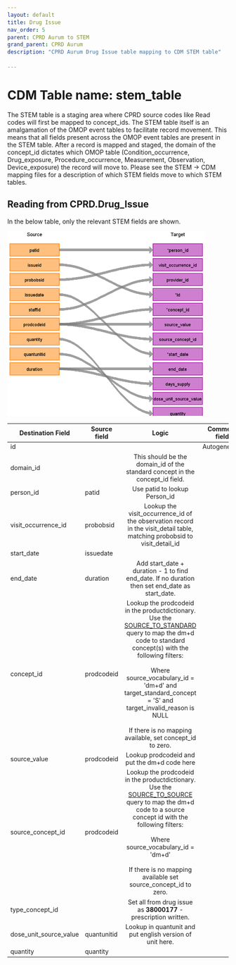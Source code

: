 ```yaml
---
layout: default
title: Drug Issue
nav_order: 5
parent: CPRD Aurum to STEM
grand_parent: CPRD Aurum
description: "CPRD Aurum Drug Issue table mapping to CDM STEM table"

---
```


# CDM Table name: stem_table

The STEM table is a staging area where CPRD source codes like Read codes will first be mapped to concept_ids. The STEM table itself is an amalgamation of the OMOP event tables to facilitate record movement. This means that all fields present across the OMOP event tables are present in the STEM table. After a record is mapped and staged, the domain of the concept_id dictates which OMOP table (Condition_occurrence, Drug_exposure, Procedure_occurrence, Measurement, Observation, Device_exposure) the record will move to. Please see the STEM -> CDM mapping files for a description of which STEM fields move to which STEM tables. 

## Reading from CPRD.Drug_Issue

In the below table, only the relevant STEM fields are shown. 

![](images/aurum_stem_drug_issue.png)

| Destination Field | Source field | Logic | Comment field |
| --- | --- | :---: | --- |
| id |  |  | Autogenerate |
| domain_id |  | This should be the domain_id of the standard concept in the concept_id field. |  |
| person_id | patid | Use patid to lookup Person_id |  |
| visit_occurrence_id | probobsid | Lookup the visit_occurrence_id of the observation record in the visit_detail table, matching probobsid to visit_detail_id |  |
| start_date | issuedate |  |  |
| end_date | duration | Add start_date + duration - 1 to find end_date. If no duration then set end_date as start_date. | | 
| concept_id | prodcodeid | Lookup the prodcodeid in the productdictionary. Use the [SOURCE_TO_STANDARD](https://github.com/OHDSI/ETL-LambdaBuilder/blob/master/docs/Standard%20Queries/SOURCE_TO_STANDARD.sql) query to map the dm+d code to standard concept(s) with the following filters: <br> <br>  Where source_vocabulary_id = 'dm+d'  and target_standard_concept = 'S'  and target_invalid_reason is NULL<br><br> If there is no mapping available, set concept_id to zero.  |  |
| source_value | prodcodeid | Lookup prodcodeid and put the dm+d code here|  |
| source_concept_id | prodcodeid | Lookup the prodcodeid in the productdictionary.     Use the [SOURCE_TO_SOURCE](https://github.com/OHDSI/ETL-LambdaBuilder/blob/master/docs/Standard%20Queries/SOURCE_TO_SOURCE.sql) query to map the dm+d code to a source concept id with the following filters:<br><br> Where source_vocabulary_id = 'dm+d' <br><br> If there is no mapping available set source_concept_id to zero. | |
| type_concept_id |  | Set all from drug issue as **38000177** - prescription written.  |  |
| dose_unit_source_value | quantunitid | Lookup in quantunit and put english version of unit here.|
| quantity | quantity | |

